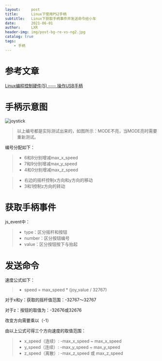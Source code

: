 ```yaml
---
layout:     post
title:      Linux下使用PS2手柄
subtitle:   Linux下获取手柄事件并发送命令给小车
date:       2021-06-01
author:     LXR
header-img: img/post-bg-re-vs-ng2.jpg
catalog: true
tags:
    - 手柄
---
```


# 参考文章
[Linux编程控制硬件(5) ---- 操作USB手柄](http://blog.chinaunix.net/uid-20587912-id-405148.html)

# 手柄示意图
![joystick](https://github.com/1747956LXR/1747956LXR.github.io/blob/master/img/404-bg.jpg)
> 以上编号都是实际测试出来的，如图所示：MODE不亮，当MODE亮时需要重新测试。

编号分配如下：
> * 6和8分别增减max_x_speed
> * 7和9分别增减max_y_speed
> * 4和0分别增减max_z_speed

> * 右边的摇杆控制x方向和y方向的移动
> * 3和1控制z方向的转动


# 获取手柄事件
js_event中：
> * type：区分摇杆和按钮
> * number：区分按钮编号
> * value：区分按钮按下与抬起
           
# 发送命令
速度公式如下：
> * speed = max_speed * (joy_value / 32767)

对于x和y：获取的摇杆值范围：-32767～32767

对于z：按钮的取值为：-32676或32676

改变方向需要乘以（-1）

由以上公式可得三个方向速度的取值范围：
> * x_speed（连续）: -max_x_speed ~ max_x_speed
> * y_speed（连续）: -max_y_speed ~ max_y_speed
> * z_speed（离散）: -max_z_speed 或 max_z_speed




